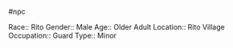 #npc 

Race:: Rito
Gender:: Male
Age:: Older Adult
Location:: Rito Village
Occupation:: Guard
Type:: Minor
